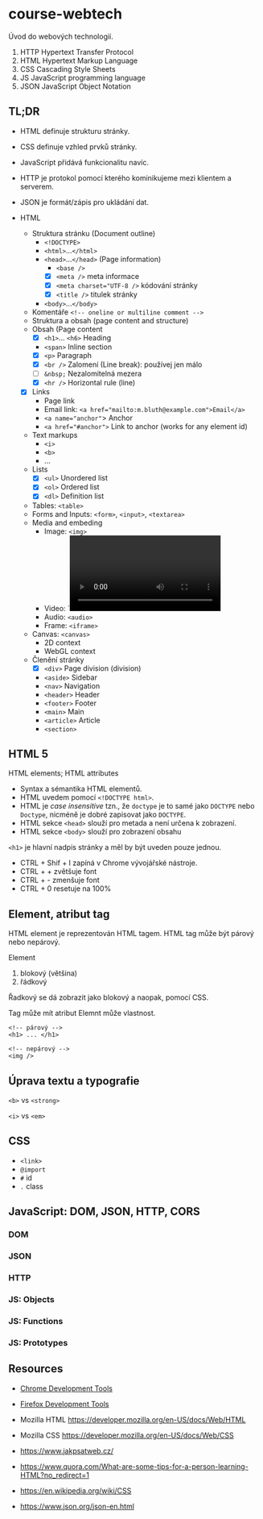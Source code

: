 # course-webtech

Úvod do webových technologií.

1. HTTP Hypertext Transfer Protocol
2. HTML Hypertext Markup Language
3. CSS  Cascading Style Sheets
4. JS   JavaScript programming language
5. JSON JavaScript Object Notation

## TL;DR

- HTML definuje strukturu stránky.
- CSS definuje vzhled prvků stránky.
- JavaScript přidává funkcionalitu navíc.
- HTTP je protokol pomocí kterého kominikujeme mezi klientem a serverem.
- JSON je formát/zápis pro ukládání dat.

- HTML
  - Struktura stránku (Document outline)
    - `<!DOCTYPE>`
    - `<html>`&hellip;`</html>`
    - `<head>`&hellip;`</head>` (Page information)
      - `<base />`
      - [x] `<meta />` meta informace
      - [x] `<meta charset="UTF-8 />` kódování stránky
      - [x] `<title />` titulek stránky
    - `<body>`&hellip;`</body>`
  - Komentáře `<!-- oneline or multiline comment -->`
  - Struktura a obsah (page content and structure)
  - Obsah (Page content
    - [x] `<h1>`... `<h6>` Heading
    - `<span>` Inline section
    - [x] `<p>` Paragraph
    - [x] `<br />` Zalomení (Line break): používej jen málo
    - [ ] `&nbsp;` Nezalomitelná mezera
    - [x] `<hr />` Horizontal rule (line)
  - [x] Links
    - Page link
    - Email link: `<a href="mailto:m.bluth@example.com">Email</a>`
    - `<a name="anchor"`> Anchor
    - `<a href="#anchor">` Link to anchor (works for any element id)
  - Text markups
    - `<i>`
    - `<b>`
    - &hellip;
  - Lists
    - [x] `<ul>` Unordered list
    - [x] `<ol>` Ordered list
    - [x] `<dl>` Definition list
  - Tables: `<table>`
  - Forms and Inputs: `<form>`, `<input>`, `<textarea>`
  - Media and embeding
    - Image: `<img>`
    - Video: `<video>
    - Audio: `<audio>`
    - Frame: `<iframe>`
  - Canvas: `<canvas>`
    - 2D context
    - WebGL context
  - Členění stránky
    - [x] `<div>` Page division (division)
    - `<aside>` Sidebar
    - `<nav>` Navigation
    - `<header>` Header
    - `<footer>` Footer
    - `<main>` Main
    - `<article>` Article
    - `<section>`

## HTML 5

HTML elements; HTML attributes

- Syntax a sémantika HTML elementů.
- HTML uvedem pomocí `<!DOCTYPE html>`.
- HTML je  *case insensitive* tzn., že `doctype` je to samé jako `DOCTYPE` nebo `Doctype`, nicméně je dobré zapisovat jako `DOCTYPE`.
- HTML sekce `<head>` slouží pro metada a není určena k zobrazení.
- HTML sekce `<body>` slouží pro zobrazení obsahu

`<h1>` je hlavní nadpis stránky a měl by být uveden pouze jednou.

- CTRL + Shif + I zapíná v Chrome vývojářské nástroje.
- CTRL + + zvětšuje font
- CTRL + - zmenšuje font
- CTRL + 0 resetuje na 100%

## Element, atribut tag

HTML element je reprezentován HTML tagem.
HTML tag může být párový nebo nepárový.

Element
1. blokový (většina)
2. řádkový

Řadkový se dá zobrazit jako blokový a naopak, pomocí CSS.

Tag může mít atribut Elemnt může vlastnost.

```
<!-- párový -->
<h1> ... </h1>

<!-- nepárový -->
<img />
```

## Úprava textu a typografie

`<b>` vs `<strong>`

`<i>` vs `<em>`

 ## CSS

 - `<link>`
 - `@import`
 - `#` id
 - `.` class

 ## JavaScript: DOM, JSON, HTTP, CORS

 ### DOM

 ### JSON

 ### HTTP

 ### JS: Objects
 ### JS: Functions
 ### JS: Prototypes

 ## Resources
 
- [Chrome Development Tools](https://developer.chrome.com/docs/devtools/) 
- [Firefox Development Tools](https://firefox-source-docs.mozilla.org/devtools-user/)

- Mozilla HTML https://developer.mozilla.org/en-US/docs/Web/HTML
- Mozilla CSS https://developer.mozilla.org/en-US/docs/Web/CSS
- https://www.jakpsatweb.cz/
- https://www.quora.com/What-are-some-tips-for-a-person-learning-HTML?no_redirect=1
- https://en.wikipedia.org/wiki/CSS
- https://www.json.org/json-en.html
